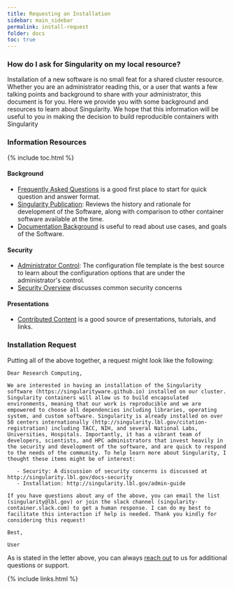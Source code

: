 ```yaml
---
title: Requesting an Installation
sidebar: main_sidebar
permalink: install-request
folder: docs
toc: true
---
```


### How do I ask for Singularity on my local resource?

Installation of a new software is no small feat for a shared cluster resource. Whether you are an administrator reading this, or a user that wants a few talking points and background to share with your administrator, this document is for you. Here we provide you with some background and resources to learn about Singularity. We hope that this information will be useful to you in making the decision to build reproducible containers with Singularity

### Information Resources

{% include toc.html %}

#### Background

 - [Frequently Asked Questions](https://singularityware.github.io) is a good first place to start for quick question and answer format.
 - [Singularity Publication](journals.plos.org/plosone/article?id=10.1371/journal.pone.0177459): Reviews the history and rationale for development of the Software, along with comparison to other container software available at the time.
 - [Documentation Background](https://singularityware.github.io/about) is useful to read about use cases, and goals of the Software.

#### Security

 - [Administrator Control](https://github.com/singularityware/singularity/blob/master/etc/singularity.conf.in): The configuration file template is the best source to learn about the configuration options that are under the administrator's control.
 - [Security Overview](http://singularity.lbl.gov/docs-security) discusses common security concerns

#### Presentations

 - [Contributed Content](https://singularityware.github.io/links) is a good source of presentations, tutorials, and links.

### Installation Request

Putting all of the above together, a request might look like the following:

```
Dear Research Computing,

We are interested in having an installation of the Singularity software (https://singularityware.github.io) installed on our cluster. Singularity containers will allow us to build encapsulated environments, meaning that our work is reproducible and we are empowered to choose all dependencies including libraries, operating system, and custom software. Singularity is already installed on over 50 centers internationally (http://singularity.lbl.gov/citation-registration) including TACC, NIH, and several National Labs, Universities, Hospitals. Importantly, it has a vibrant team of developers, scientists, and HPC administrators that invest heavily in the security and development of the software, and are quick to respond to the needs of the community. To help learn more about Singularity, I thought these items might be of interest:

   - Security: A discussion of security concerns is discussed at http://singularity.lbl.gov/docs-security
   - Installation: http://singularity.lbl.gov/admin-guide

If you have questions about any of the above, you can email the list (singularity@lbl.gov) or join the slack channel (singularity-container.slack.com) to get a human response. I can do my best to facilitate this interaction if help is needed. Thank you kindly for considering this request!

Best,

User
```

As is stated in the letter above, you can always <a href="/support">reach out</a> to us for additional questions or support.


{% include links.html %}
